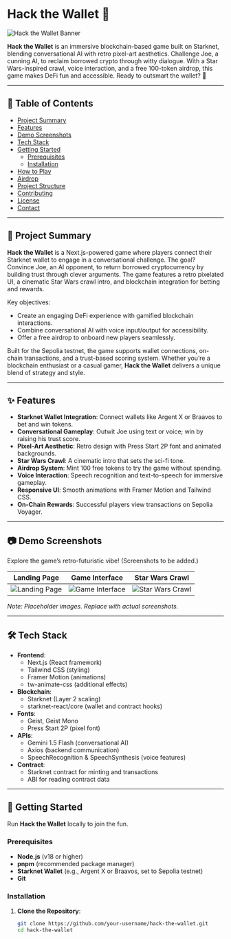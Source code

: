 # Hack the Wallet 🌌

![Hack the Wallet Banner](images/banner.png) <!-- Placeholder: Add your banner image -->

**Hack the Wallet** is an immersive blockchain-based game built on Starknet, blending conversational AI with retro pixel-art aesthetics. Challenge Joe, a cunning AI, to reclaim borrowed crypto through witty dialogue. With a Star Wars-inspired crawl, voice interaction, and a free 100-token airdrop, this game makes DeFi fun and accessible. Ready to outsmart the wallet? 🚀

---

## 📜 Table of Contents

- [Project Summary](#project-summary)
- [Features](#features)
- [Demo Screenshots](#demo-screenshots)
- [Tech Stack](#tech-stack)
- [Getting Started](#getting-started)
  - [Prerequisites](#prerequisites)
  - [Installation](#installation)
- [How to Play](#how-to-play)
- [Airdrop](#airdrop)
- [Project Structure](#project-structure)
- [Contributing](#contributing)
- [License](#license)
- [Contact](#contact)

---

## 🌟 Project Summary

**Hack the Wallet** is a Next.js-powered game where players connect their Starknet wallet to engage in a conversational challenge. The goal? Convince Joe, an AI opponent, to return borrowed cryptocurrency by building trust through clever arguments. The game features a retro pixelated UI, a cinematic Star Wars crawl intro, and blockchain integration for betting and rewards.

Key objectives:
- Create an engaging DeFi experience with gamified blockchain interactions.
- Combine conversational AI with voice input/output for accessibility.
- Offer a free airdrop to onboard new players seamlessly.

Built for the Sepolia testnet, the game supports wallet connections, on-chain transactions, and a trust-based scoring system. Whether you’re a blockchain enthusiast or a casual gamer, **Hack the Wallet** delivers a unique blend of strategy and style.

---

## ✨ Features

- **Starknet Wallet Integration**: Connect wallets like Argent X or Braavos to bet and win tokens.
- **Conversational Gameplay**: Outwit Joe using text or voice; win by raising his trust score.
- **Pixel-Art Aesthetic**: Retro design with Press Start 2P font and animated backgrounds.
- **Star Wars Crawl**: A cinematic intro that sets the sci-fi tone.
- **Airdrop System**: Mint 100 free tokens to try the game without spending.
- **Voice Interaction**: Speech recognition and text-to-speech for immersive gameplay.
- **Responsive UI**: Smooth animations with Framer Motion and Tailwind CSS.
- **On-Chain Rewards**: Successful players view transactions on Sepolia Voyager.

---

## 📷 Demo Screenshots

Explore the game’s retro-futuristic vibe! (Screenshots to be added.)

| Landing Page | Game Interface | Star Wars Crawl |
|--------------|----------------|-----------------|
| ![Landing Page](images/landing.png) | ![Game Interface](images/game.png) | ![Star Wars Crawl](images/crawl.png) |

*Note: Placeholder images. Replace with actual screenshots.*

---

## 🛠 Tech Stack

- **Frontend**:
  - Next.js (React framework)
  - Tailwind CSS (styling)
  - Framer Motion (animations)
  - tw-animate-css (additional effects)
- **Blockchain**:
  - Starknet (Layer 2 scaling)
  - starknet-react/core (wallet and contract hooks)
- **Fonts**:
  - Geist, Geist Mono
  - Press Start 2P (pixel font)
- **APIs**:
  - Gemini 1.5 Flash (conversational AI)
  - Axios (backend communication)
  - SpeechRecognition & SpeechSynthesis (voice features)
- **Contract**:
  - Starknet contract for minting and transactions
  - ABI for reading contract data

---

## 🚀 Getting Started

Run **Hack the Wallet** locally to join the fun.

### Prerequisites

- **Node.js** (v18 or higher)
- **pnpm** (recommended package manager)
- **Starknet Wallet** (e.g., Argent X or Braavos, set to Sepolia testnet)
- **Git**

### Installation

1. **Clone the Repository**:
   ```bash
   git clone https://github.com/your-username/hack-the-wallet.git
   cd hack-the-wallet

